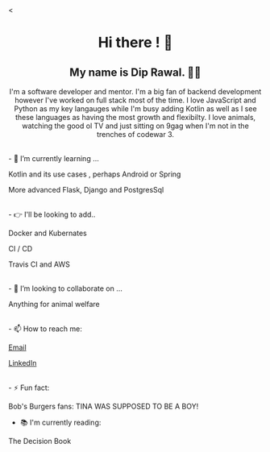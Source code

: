 <<body>
<h1 align="center"> Hi there ! 👋</h1>
<h2 align="center">My name is Dip Rawal. 👋🤓</h2>
<p align="center">I'm a software developer and mentor. I'm a big fan of backend development however I've worked on full stack most of the time. I love JavaScript and Python as my key langauges while I'm busy adding Kotlin as well as I see these languages as having the most growth and flexibilty. I love animals, watching the good ol TV and just sitting on 9gag when I'm not in the trenches of codewar 3.</p>
<br>
- 🌱 I’m currently learning ...
<p>Kotlin and its use cases , perhaps Android or Spring</p>
<p>More advanced Flask, Django and PostgresSql </p>
<br>
- 👉 I'll be looking to add..
<p>Docker and Kubernates</p>
<p>CI / CD</p>
<p>Travis CI and AWS</p>
<br>
- 👯 I’m looking to collaborate on ...
<p>Anything for animal welfare<p>
<br>
- 📫 How to reach me: 
<p><a href='mailto:diprawal@hotmail.com'>Email</a><p>
<p><a href='https://www.linkedin.com/in/dip-rawal-35b9a160/'>LinkedIn</a></p>
<br>
- ⚡ Fun fact: 
<p>Bob's Burgers fans: TINA WAS SUPPOSED TO BE A BOY!<p>

- :books: I'm currently reading:
<p>The Decision Book</p>

</body>
